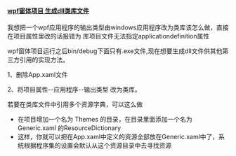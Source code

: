 #### [wpf窗体项目 生成dll类库文件](https://www.cnblogs.com/chiyueqi/p/4010938.html) 		

我想把一个wpf应用程序的输出类型由windows应用程序改为类库该怎么做，直接在项目属性里改的话报错为 库项目文件无法指定applicationdefinition属性

wpf窗体项目运行之后bin/debug下面只有.exe文件,现在想要生成dll文件供其他第三方引用的实现方法。

1、删除App.xaml文件

2、将项目属性--应用程序--输出类型 改为类库。

若要在类库文件中引用多个资源字典，可以这么做

- 在项目增加一个名为 Themes 的目录，在目录里面添加一个名为 Generic.xaml 的ResourceDictionary
- 这样，你就可以把在App.xaml中定义的资源全部放在Generic.xaml中了，系统根据程序集的设置会默认从这个资源目录中去寻找资源